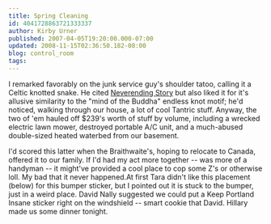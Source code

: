 ```yaml
---
title: Spring Cleaning
id: 4041728863721333337
author: Kirby Urner
published: 2007-04-05T19:20:00.000-07:00
updated: 2008-11-15T02:36:50.182-08:00
blog: control_room
tags: 
---
```


I remarked favorably on the junk service guy's shoulder tatoo, calling it a Celtic knotted snake. He cited [Neverending Story](http://www.imdb.com/title/tt0088323/) but also liked it for it's allusive similarity to the "mind of the Buddha" endless knot motif; he'd noticed, walking through our house, a lot of cool Tantric stuff.
Anyway, the two of 'em hauled off $239's worth of stuff by volume, including a wrecked electric lawn mower, destroyed portable A/C unit, and a much-abused double-sized heated waterbed from our basement. 

I'd scored this latter when the Braithwaite's, hoping to relocate to Canada, offered it to our family. If I'd had my act more together -- was more of a handyman -- it might've provided a cool place to cop some Z's or otherwise loll. My bad that it never happened.At first Tara didn't like this placement (below) for this bumper sticker, but I pointed out it is stuck to the bumper, just in a weird place. David Nally suggested we could put a Keep Portland Insane sticker right on the windshield -- smart cookie that David. Hillary made us some dinner tonight.